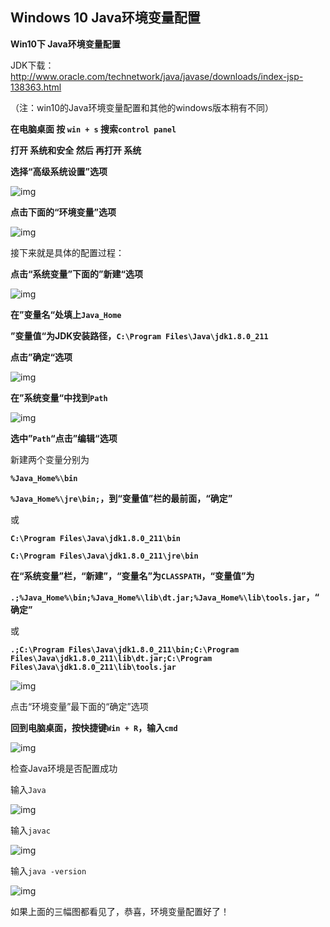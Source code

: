 ## Windows 10 Java环境变量配置

**Win10下 Java环境变量配置**

JDK下载：http://www.oracle.com/technetwork/java/javase/downloads/index-jsp-138363.html

（注：win10的Java环境变量配置和其他的windows版本稍有不同）

**在电脑桌面 按 `win + s`  搜索`control panel`**

**打开 系统和安全 然后 再打开 系统**

**选择“高级系统设置”选项**

![img](https://images2015.cnblogs.com/blog/805379/201605/805379-20160512223219655-1251440251.png)

**点击下面的“环境变量”选项**

![img](https://images2015.cnblogs.com/blog/805379/201605/805379-20160512223357046-1881703129.png)

接下来就是具体的配置过程：

**点击“系统变量”下面的”新建“选项**

![img](https://images2015.cnblogs.com/blog/805379/201605/805379-20160512223611077-1852208980.png)

**在”变量名“处填上`Java_Home`**

**”变量值“为JDK安装路径，`C:\Program Files\Java\jdk1.8.0_211`**

**点击”确定“选项**

![img](https://images2015.cnblogs.com/blog/805379/201605/805379-20160512223838546-1858485630.png)

**在”系统变量“中找到`Path`**

![img](https://images2015.cnblogs.com/blog/805379/201605/805379-20160512224107702-1187773252.png)

**选中”`Path`“点击”编辑“选项**

新建两个变量分别为

**`%Java_Home%\bin`**

**`%Java_Home%\jre\bin;`，到“变量值”栏的最前面，“确定”**

或

**`C:\Program Files\Java\jdk1.8.0_211\bin`**

**`C:\Program Files\Java\jdk1.8.0_211\jre\bin`**

**在“系统变量”栏，“新建”，“变量名”为`CLASSPATH`，“变量值”为**

**`.;%Java_Home%\bin;%Java_Home%\lib\dt.jar;%Java_Home%\lib\tools.jar`，“确定”**

或

**`.;C:\Program Files\Java\jdk1.8.0_211\bin;C:\Program Files\Java\jdk1.8.0_211\lib\dt.jar;C:\Program Files\Java\jdk1.8.0_211\lib\tools.jar`**

![img](https://images2015.cnblogs.com/blog/805379/201605/805379-20160512224843484-1356351538.png)

点击“环境变量”最下面的“确定”选项

**回到电脑桌面，按快捷键`Win + R`，输入`cmd`**

![img](https://images2015.cnblogs.com/blog/805379/201605/805379-20160512225105562-1578800234.png)

检查Java环境是否配置成功

输入`Java`

![img](https://images2015.cnblogs.com/blog/805379/201605/805379-20160512225343452-1007903408.png)

 

输入`javac`

![img](https://images2015.cnblogs.com/blog/805379/201605/805379-20160512225205765-304825305.png)

输入`java -version`

![img](https://images2015.cnblogs.com/blog/805379/201605/805379-20160512225445859-652093728.png)

 

如果上面的三幅图都看见了，恭喜，环境变量配置好了！

